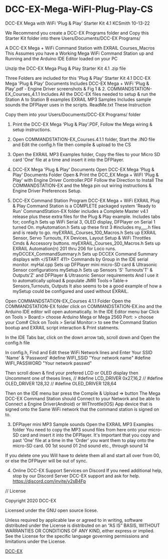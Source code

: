# DCC-EX-Mega-WiFI-Plug-Play-CS
DCC-EX Mega with WiFi 'Plug & Play' Starter Kit 4.1							KCSmith 10-13-22

We Recommend you create a DCC-EX Programs folder and Copy this Starter Kit folder into there
Users/Documents/DCC-EX Programs/ 

A DCC-EX Mega + WiFi Command Station with EXRAIL Courses_Macros 
This Assumes you have a Working Mega WiFi Command Station up and Running
and the Arduino IDE Editor loaded on your PC

Unzip the  DCC-EX Mega Plug & Play Starter Kit 4.1 .zip file

Three Folders are included for this 'Plug & Play' Starter Kit 4.1
 DCC-EX Mega 'Plug & Play' Documents     Includes DCC-EX Mega + WiFi 'Plug & Play'.pdf - Engine Driver screenshots & Fig 1 & 2.
 COMMANDSTATION-EX_Courses_4.1.1         Includes All the DCC-EX files needed to setup & run the Station A to Station B examples
 EXRAIL MP3 Samples                      Includes sample sounds the DFPlayer uses in the scripts.
 ReadMe.txt                              These Instruction

Copy them into your Users/Documents/DCC-EX Programs/ folder
 1) Print the DCC-EX Mega 'Plug & Play'.PDF, Follow the Mega wiring & setup instructions.
 2) Open COMMANDSTATION-EX_Courses.4.1.1 folder, Start the .INO file and Edit the config.h file then compile & upload to the CS
 3) Open the EXRAIL MP3 Examples folder, Copy the files to your Micro SD card 'One' file at a time and insert it into the DFPlayer.

1) DCC-EX Mega 'Plug & Play' Documents
   Open DCC-EX Mega 'Plug & Play' Documents Folder
   Open & Print the DCC_EX Mega + WiFI 'Plug & Play' with Engine Driver Controller.PDF
   Follow the Direction to Install The COMMANDSTATION-EX and the Mega pin out wiring instructions & Engine Driver Preferences Setup.

2) DCC-EX Command Station Program
   DCC-EX Mega + WiFi EXRAIL Plug & Play Command Station is a COMPLETE packaged system 'Ready to Run'
   CommandStation-EX folder includes a Complete Master v4.1 release plus these extra files for the Plug & Play example.
   Includes tabs for;
    config.h				  Sets up WiFi Serial 3, OLED display, DFPlayer on Serial 1 turned On.
    myAutomation.h                 Sets up these first 3 #includes my___.h files and is ready to go.
    myEXRAIL_Courses_100_Macros.h  Sets up EXRAIL Sensor, Servo Turnouts, FX Devices, Layout Setup & WiFi Throttles Cmds & Accessory buttons.
    myEXRAIL_Courses_200_Macros.h  Sets up EXRAIL Automation(n) 201 thru 206 for Loco runs.
    myDCCEX_CommandSummary.h       Sets up DCCEX Command Summary displays with </START 411> Commands by Group in the IDE serial monitor.
    myHal.cpp				  Sets up DFPlayer mini micro-SD card & Ultrasonic Sensor configurations
    mySetup.h				  Sets up Sensors 'S' Turnouts'T' & Outputs'Z' and DFPlayer & Ultrasonic Sensor requirements
                                           And I use it to automatically upload & populate JMRI Tools->Table-> Sensors,Turnouts, Outputs
                                           It also seems to be a good example of how a mySetup could be configured and used without EXRAIL.

Open COMMANDSTATION-EX_Courses 4.1.1 Folder
 Open the COMMANDSTATION-EX folder
 click on COMMANDSTATION-EX.ino and the Arduino IDE editor will open automatically.
In the IDE Editor menu bar 
 Click on Tools >
           Board:> choose Arduino Mega or Mega 2560
           Port: > choose your Com#
 Click on Tools >
           Serial Monitor:> to see the Command Station bootup and EXRAIL script interaction & Print statments.

In the IDE Tabs bar, click on the down arrow tab, scroll down and Open the config.h file

In config.h, Find and Edit these WiFi Network lines and Enter Your SSID 'Name'  & 'Password'
#define WIFI_SSID "Your network name"
#define WIFI_PASSWORD "Your network passwd" 

Then scroll down & find your prefered LCD or OLED display then Uncomment one of theses lines,
// #define LCD_DRIVER  0x27,16,2
// #define OLED_DRIVER 128,32
// #define OLED_DRIVER 128,64

Then on the IDE menu bar press the Compile & Upload => button 
The Mega DCC-EX Command Station should Connect to your Network and be able to Connect a Engine Driver(Android) or WiThrottle(IOS) App device
  that is signed onto the Same WiFi network that the command station is signed on to.

3) DFPlayer mini MP3 Sample sounds
   Open the EXRAIL MP3 Examples folder
	You need to copy the MP3 sound files from here onto your micro-SD card and insert it into the DFPlayer.
	It's Important that you copy and past 'One' file at a time in the 'Order' you want them to play onto the micro-SD card.
	 00         1st sound
	 01         2nd sound
	etc., through sound 14

If you delete one you Will have to delete them all and start all over from 00, or else the DFPlayer will be out of sync.

4) Online DCC-EX Support Services on Discord
   If you need additional help, stop by our Discord Server DCC-EX support and ask for help. https://discord.com/invite/y2sB4Fp 


// License

Copyright 2020 DCC-EX

Licensed under the GNU open source licese.

Unless required by applicable law or agreed to in writing, software distributed
under the License is distributed on an “AS IS” BASIS, WITHOUT WARRANTIES OR
CONDITIONS OF ANY KIND, either express or implied. See the License for the
specific language governing permissions and limitations under the License.

[DCC-EX](https://dcc-ex.com)
